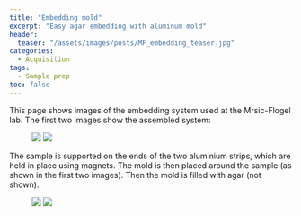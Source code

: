 ```yaml
---
title: "Embedding mold"
excerpt: "Easy agar embedding with aluminum mold"
header:
  teaser: "/assets/images/posts/MF_embedding_teaser.jpg"
categories:
  - Acquisition
tags: 
  - Sample prep
toc: false
---
```

 This page shows images of the embedding system used at the Mrsic-Flogel lab. The first two images show the assembled system:

<figure class="half">
<a href="https://sainsburywellcomecentre.github.io/OpenSerialSection/assets/images/posts/MF_embedding_assembled_02.jpg">
<img src="https://sainsburywellcomecentre.github.io/OpenSerialSection/assets/images/posts/MF_embedding_assembled_02.jpg"></a>
<a href="https://sainsburywellcomecentre.github.io/OpenSerialSection/assets/images/posts/MF_embedding_assembled_01.jpg">
<img src="https://sainsburywellcomecentre.github.io/OpenSerialSection/assets/images/posts/MF_embedding_assembled_01.jpg"></a>
</figure>


The sample is supported on the ends of the two aluminium strips, which are held in place using magnets.
The mold is then placed around the sample (as shown in the first two images). 
Then the mold is filled with agar (not shown). 



<figure class="half">
<a href="https://sainsburywellcomecentre.github.io/OpenSerialSection/assets/images/posts/MF_embedding_supports.jpg">
<img src="https://sainsburywellcomecentre.github.io/OpenSerialSection/assets/images/posts/MF_embedding_supports.jpg"></a>
<a href="https://sainsburywellcomecentre.github.io/OpenSerialSection/assets/images/posts/MF_embedding_mold_and_supports.jpg">
<img src="https://sainsburywellcomecentre.github.io/OpenSerialSection/assets/images/posts/MF_embedding_mold_and_supports.jpg"></a>
</figure>

